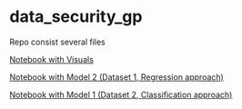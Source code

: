# data_security_gp

Repo consist several files

[Notebook with Visuals](./group_project.ipynb)

[Notebook with Model 2 (Dataset 1, Regression approach)](./dataset_1_regression.ipynb)

[Notebook with Model 1 (Dataset 2, Classification approach)](./dataset_2_classification.ipynb)